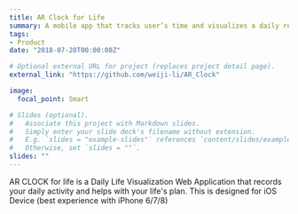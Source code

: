 ```yaml
---
title: AR Clock for Life
summary: A mobile app that tracks user’s time and visualizes a daily report in AR.
tags:
- Product
date: "2018-07-20T00:00:00Z"

# Optional external URL for project (replaces project detail page).
external_link: "https://github.com/weiji-li/AR_Clock"

image:
  focal_point: Smart

# Slides (optional).
#   Associate this project with Markdown slides.
#   Simply enter your slide deck's filename without extension.
#   E.g. `slides = "example-slides"` references `content/slides/example-slides.md`.
#   Otherwise, set `slides = ""`.
slides: ""
---
```


AR CLOCK for life is a Daily Life Visualization Web Application that records your daily activity and helps with your life's plan. This is designed for iOS Device (best experience with iPhone 6/7/8)

